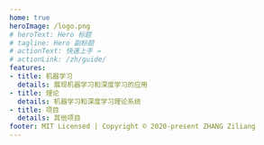 ```yaml
---
home: true
heroImage: /logo.png
# heroText: Hero 标题
# tagline: Hero 副标题
# actionText: 快速上手 →
# actionLink: /zh/guide/
features:
- title: 机器学习
  details: 展现机器学习和深度学习的应用
- title: 理论
  details: 机器学习和深度学习理论系统
- title: 项目
  details: 其他项目
footer: MIT Licensed | Copyright © 2020-present ZHANG Ziliang
---
```

